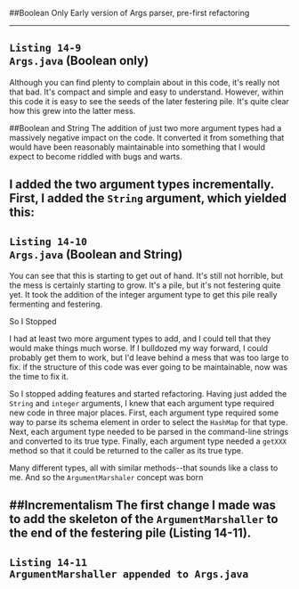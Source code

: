 ##Boolean Only
Early version of Args parser, pre-first refactoring

---
`Listing 14-9`  
`Args.java` (Boolean only)
---
Although you can find plenty to complain about in this code, 
it's really not that bad. It's compact and simple and easy to understand. 
However, within this code it is easy to see the seeds of the later 
festering pile. It's quite clear how this grew into the latter mess.

##Boolean and String
The addition of just two more argument types had a massively negative impact 
on the code. It converted it from something that would have been 
reasonably maintainable into something that I would expect to become riddled 
with bugs and warts.

I added the two argument types incrementally. First, I added the `String` argument,
which yielded this:
---
`Listing 14-10`  
`Args.java` (Boolean and String)
---
You can see that this is starting to get out of hand. It's still not horrible, 
but the mess is certainly starting to grow. It's a pile, but it's not 
festering quite yet. It took the addition of the integer argument type 
to get this pile really fermenting and festering.

So I Stopped

I had at least two more argument types to add, and I could tell that 
they would make things much worse. If I bulldozed my way forward, 
I could probably get them to work, but I'd leave behind a mess that was too large
to fix. if the structure of this code was ever going to be maintainable, 
now was the time to fix it.

So I stopped adding features and started refactoring. 
Having just added the `String` and `integer` arguments, I knew that 
each argument type required new code in three major places. First, 
each argument type required some way to parse its schema element 
in order to select the `HashMap` for that type. Next, 
each argument type needed to be parsed in the command-line strings 
and converted to its true type. Finally, each argument type needed a 
`getXXX` method so that it could be returned to the caller as its true type.

Many different types, all with similar methods--that sounds like a class to me. 
And so the `ArgumentMarshaler` concept was born

##Incrementalism
The first change I made was to add the skeleton of the `ArgumentMarshaller` 
to the end of the festering pile (Listing 14-11).
---
`Listing 14-11`  
`ArgumentMarshaller appended to Args.java`
---
